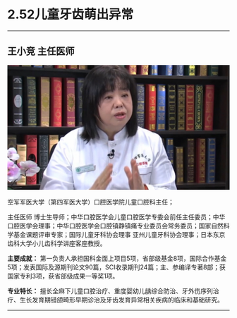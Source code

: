 # 2.52儿童牙齿萌出异常

---

## 王小竞 主任医师

![1678687870323](image/c02_052/1678687870323.png)

空军军医大学（第四军医大学）口腔医学院儿童口腔科主任；

主任医师 博士生导师；中华口腔医学会儿童口腔医学专委会前任主任委员；中华口腔医学会理事；中华口腔医学会口腔镇静镇痛专业委员会常务委员；国家自然科学基金课题评审专家；国际儿童牙科协会理事 亚州儿童牙科协会理事；日本东京齿科大学小儿齿科学讲座客座教授。

**主要成就：** 第一负责人承担国科金面上项目5项，省部级基金8项，国际合作基金5项；发表国际及源期刊论文90篇，SCI收录期刊24篇；主、参编译专著8部；获国家专利3项，获省部级成果一等奖1项。

**专业特长：** 擅长全麻下儿童口腔治疗、重度婴幼儿龋综合防治、牙外伤序列治疗、生长发育期错颌畸形早期诊治及牙齿发育异常相关疾病的临床和基础研究。

---

